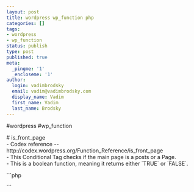 ```yaml
---
layout: post
title: wordpress wp_function php
categories: []
tags:
- wordpress
- wp_function
status: publish
type: post
published: true
meta:
  _pingme: '1'
  _encloseme: '1'
author:
  login: vadimbrodsky
  email: vadim@vadimbrodsky.com
  display_name: Vadim
  first_name: Vadim
  last_name: Brodsky
---
```

<p>#wordpress #wp_function</p>
<p># is_front_page<br />
- Codex reference -- http://codex.wordpress.org/Function_Reference/is_front_page<br />
- This Conditional Tag checks if the main page is a posts or a Page.<br />
- This is a boolean function, meaning it returns either `TRUE` or `FALSE`.</p>
<p>```php</p>
<p>```</p>
